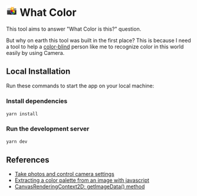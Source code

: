 # <img src="src/assets/what-color-logo.png" width="30" /> What Color

This tool aims to answer "What Color is this?" question.

But why on earth this tool was built in the first place? This is because I need a tool to help a [color-blind](https://en.wikipedia.org/wiki/Color_blindness) person like me to recognize color in this world easily by using Camera.

## Local Installation

Run these commands to start the app on your local machine:

### Install dependencies

```
yarn install
```

### Run the development server

```
yarn dev
```

## References

- [Take photos and control camera settings](https://developer.chrome.com/blog/imagecapture)
- [Extracting a color palette from an image with javascript](https://dev.to/producthackers/creating-a-color-palette-with-javascript-44ip)
- [CanvasRenderingContext2D: getImageData() method](https://developer.mozilla.org/en-US/docs/Web/API/CanvasRenderingContext2D/getImageData)
